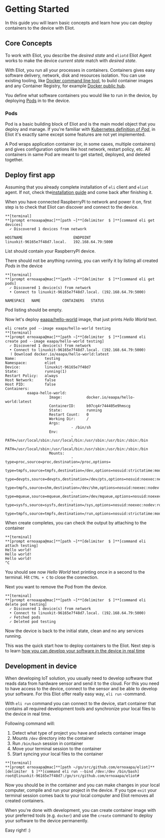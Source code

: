 # Getting Started
In this guide you will learn basic concepts and learn how you can deploy containers to the device with Eliot.

## Core Concepts
To work with Eliot, you describe the _desired state_ and `eliotd` Eliot Agent works to make the device _current state_ match with _desired state_.

With Eliot, you run all your processes in containers. Containers gives easy software delivery, network, disk and resources isolation.
You can use existing tooling, like [Docker command line tool](https://docs.docker.com/engine/reference/commandline/cli/), to build container images and any Container Registry, for example [Docker public hub](https://hub.docker.com).

You define what software containers you would like to run in the device, by deploying [Pods](getting_started.md#pods) in to the device.

### Pods

Pod is a basic building block of Eliot and is the main model object that you deploy and manage.
If you're familiar with [Kubernetes definition of _Pod_](https://kubernetes.io/docs/concepts/workloads/pods/pod/), in Eliot it's exactly same except some features are not yet implemented.

A Pod wraps application container (or, in some cases, multiple containers) and gives configuration options like host network, restart policy, etc. All containers in same Pod are meant to get started, deployed, and deleted together.

## Deploy first app
Assuming that you already complete installation of `eli` client and `eliot` agent. If not, check the[installation guide](installation.md) and come back after finishing it.  

When you have connected RaspberryPI to network and power it on, first step is to check that Eliot can discover and connect to the device.
```shell
**[terminal]
**[prompt ernoaapa@mac]**[path ~]**[delimiter  $ ]**[command eli get devices]
  ✓ Discovered 1 devices from network

HOSTNAME                       ENDPOINT
linuxkit-96165e7f48d7.local.   192.168.64.79:5000
```
List should contain your RaspberryPI device.

There should not be anything running, you can verify it by listing all created _Pods_ in the device
```shell
**[terminal]
**[prompt ernoaapa@mac]**[path ~]**[delimiter  $ ]**[command eli get pods]
  ✓ Discovered 1 device(s) from network
  • Connect to linuxkit-96165e7f48d7.local. (192.168.64.79:5000)

NAMESPACE   NAME          CONTAINERS   STATUS
```
Pod listing should be empty.

Now let's deploy [eaapa/hello-world](https://hub.docker.com/eaapa/hello-world) image, that just prints _Hello World_ text.
```shell
eli create pod --image eaapa/hello-world testing
**[terminal]
**[prompt ernoaapa@mac]**[path ~]**[delimiter  $ ]**[command eli create pod --image eaapa/hello-world testing]
  ✓ Discovered 1 device(s) from network
  • Connect to linuxkit-96165e7f48d7.local. (192.168.64.79:5000)
  ⠸ Download docker.io/eaapa/hello-world:latest
Name:             testing
Namespace:        eliot
Device:           linuxkit-96165e7f48d7
State:            running(1)
Restart Policy:   always
Host Network:     false
Host PID:         false
Containers:
          eaapa-hello-world:
                    Image:           docker.io/eaapa/hello-world:latest
                    ContainerID:     b97cq4r744405e9hmscg
                    State:           running
                    Restart Count:   0
                    Working Dir:     /
                    Args:
                              - /bin/sh
                    Env:
                              - PATH=/usr/local/sbin:/usr/local/bin:/usr/sbin:/usr/bin:/sbin:/bin
                              - PATH=/usr/local/sbin:/usr/local/bin:/usr/sbin:/usr/bin:/sbin:/bin
                    Mounts:
                              - type=proc,source=proc,destination=/proc,options=
                              - type=tmpfs,source=tmpfs,destination=/dev,options=nosuid:strictatime:mode=755:size=65536k
                              - type=devpts,source=devpts,destination=/dev/pts,options=nosuid:noexec:newinstance:ptmxmode=0666:mode=0620:gid=5
                              - type=tmpfs,source=shm,destination=/dev/shm,options=nosuid:noexec:nodev:mode=1777:size=65536k
                              - type=mqueue,source=mqueue,destination=/dev/mqueue,options=nosuid:noexec:nodev
                              - type=sysfs,source=sysfs,destination=/sys,options=nosuid:noexec:nodev:ro
                              - type=tmpfs,source=tmpfs,destination=/run,options=nosuid:strictatime:mode=755:size=65536k
```

When create completes, you can check the output by attaching to the container
```shell
**[terminal]
**[prompt ernoaapa@mac]**[path ~]**[delimiter  $ ]**[command eli attach testing]
Hello world!
Hello world!
Hello world!
^C
```
You should see now _Hello World_ text printing once in a second to the terminal. Hit `CTRL + C` to close the connection.

Next you want to remove the Pod from the device.
```shell
**[terminal]
**[prompt ernoaapa@mac]**[path ~]**[delimiter  $ ]**[command eli delete pod testing]
  ✓ Discovered 1 device(s) from network
  • Connect to linuxkit-96165e7f48d7.local. (192.168.64.79:5000)
  ✓ Fetched pods
  ✓ Deleted pod testing
```

Now the device is back to the initial state, clean and no any services running.

This was the quick start how to deploy containers to the Eliot. 
Next step is to learn [how you can develop your software in the device in real time](getting_started.md#development-in-device)

## Development in device
When developing IoT solution, you usually need to develop software that reads data from hardware sensor and send it to the cloud. For this you need to have access to the device, connect to the sensor and be able to develop your software.
For this Eliot offer really easy way, `eli run` -command.

With `eli run` command you can connect to the device, start container that contains all required development tools and synchronize your local files to the device in real time.

Following command will: 
1. Detect what type of project you have and selects container image
3. Mounts `/dev` directory into the container
4. Run `/bin/bash` session in container
5. Move your terminal session to the container
6. Start syncing your local files to the container

```shell
**[terminal]
**[prompt ernoaapa@mac]**[path ~/go/src/github.com/ernoaapa/eliot]**[delimiter  $ ]**[command eli run --bind /dev:/dev /bin/bash]
root@linuxkit-96165e7f48d7:/go/src/github.com/ernoaapa/eliot#
```

Now you should be in the container and you can make changes in your local computer, compile and run your project in the device. 
If you type `exit` your terminal session comes back to your local computer and Eliot removes all created containers.

When you're done with development, you can create container image with your preferred tools (e.g. `docker`) and use the `create` command to deploy your software to the device permanently.

Easy right! :)
